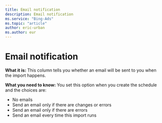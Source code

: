 ```yaml
---
title: Email notification
description: Email notification
ms.service: "Bing-Ads"
ms.topic: "article"
author: eric-urban
ms.author: eur
---
```


# Email notification

**What it is:** This column tells you whether an email will be sent to you when the import happens.

**What you need to know:** You set this option when you create the schedule and the choices are:

- No emails
- Send an email only if there are changes or errors
- Send an email only if there are errors
- Send an email every time this import runs


